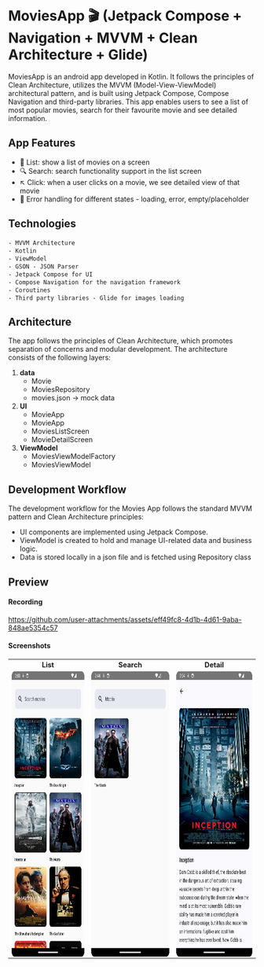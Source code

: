 # MoviesApp 🎬 (Jetpack Compose + Navigation + MVVM + Clean Architecture + Glide)
MoviesApp is an android app developed in Kotlin. It follows the principles of Clean Architecture, utilizes the MVVM (Model-View-ViewModel) architectural pattern, and is built using Jetpack Compose, Compose Navigation and third-party libraries.
This app enables users to see a list of most popular movies, search for their favourite movie and see detailed information. 

## App Features
- 📜 List: show a list of movies on a screen
- 🔍 Search: search functionality support in the list screen
- ↖️ Click: when a user clicks on a movie, we see detailed view of that movie 
- 🚫 Error handling for different states - loading, error, empty/placeholder

## Technologies
	- MVVM Architecture 
	- Kotlin
	- ViewModel
	- GSON - JSON Parser
	- Jetpack Compose for UI
	- Compose Navigation for the navigation framework
	- Coroutines
	- Third party libraries - Glide for images loading

## Architecture
The app follows the principles of Clean Architecture, which promotes separation of concerns and modular development. The architecture consists of the following layers:    
1. <b>data</b>   
     - Movie   
     - MoviesRepository   
     - movies.json -> mock data   
2. <b>UI</b>    
   - MovieApp   
   - MovieApp   
   - MoviesListScreen   
   - MovieDetailScreen     
3. <b>ViewModel</b>    
   - MoviesViewModelFactory   
   - MoviesViewModel   

## Development Workflow
The development workflow for the Movies App follows the standard MVVM pattern and Clean Architecture principles:      
- UI components are implemented using Jetpack Compose.     
- ViewModel is created to hold and manage UI-related data and business logic.     
- Data is stored locally in a json file and is fetched using Repository class   

## Preview
#### Recording

https://github.com/user-attachments/assets/eff49fc8-4d1b-4d61-9aba-848ae5354c57

#### Screenshots

<table>
  <tr style="text-align: center;">
    <td><b>List</b></td>
     <td><b>Search</b></td>
     <td><b>Detail</b></td>
  </tr>
  <tr style="text-align: center;">
    <td><img src="https://github.com/poojasngh432/MoviesApp/blob/main/Screenshots/Screenshot_20240826_020350.png" width=270 height=580 style="display: block; margin: auto;"> </td>
    <td><img src="https://github.com/poojasngh432/MoviesApp/blob/main/Screenshots/Screenshot_20240826_024454.png" width=270 height=580 style="display: block; margin: auto;"> </td>
    <td><img src="https://github.com/poojasngh432/MoviesApp/blob/main/Screenshots/Screenshot_20240826_020444.png" width=270 height=580 style="display: block; margin: auto;"></td>
  </tr>
 </table>








